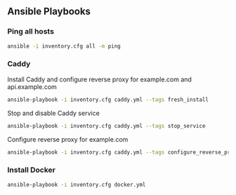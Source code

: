 ## Ansible Playbooks

### Ping all hosts

```bash
ansible -i inventory.cfg all -m ping
```

### Caddy

Install Caddy and configure reverse proxy for example.com and api.example.com

```bash
ansible-playbook -i inventory.cfg caddy.yml --tags fresh_install
```

Stop and disable Caddy service

```bash
ansible-playbook -i inventory.cfg caddy.yml --tags stop_service
```

Configure reverse proxy for example.com

```bash
ansible-playbook -i inventory.cfg caddy.yml --tags configure_reverse_proxy
```

### Install Docker

```bash
ansible-playbook -i inventory.cfg docker.yml
```
